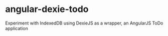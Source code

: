 # angular-dexie-todo
Experiment with IndexedDB using DexieJS as a wrapper, an AngularJS ToDo application
